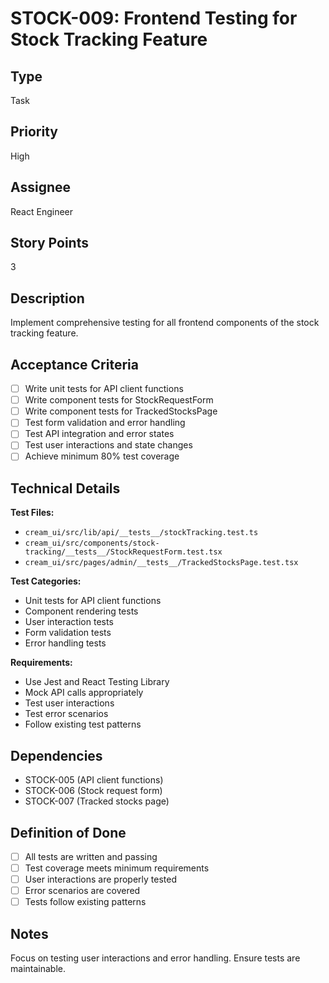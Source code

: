 # STOCK-009: Frontend Testing for Stock Tracking Feature

## Type
Task

## Priority
High

## Assignee
React Engineer

## Story Points
3

## Description
Implement comprehensive testing for all frontend components of the stock tracking feature.

## Acceptance Criteria
- [ ] Write unit tests for API client functions
- [ ] Write component tests for StockRequestForm
- [ ] Write component tests for TrackedStocksPage
- [ ] Test form validation and error handling
- [ ] Test API integration and error states
- [ ] Test user interactions and state changes
- [ ] Achieve minimum 80% test coverage

## Technical Details
**Test Files:**
- `cream_ui/src/lib/api/__tests__/stockTracking.test.ts`
- `cream_ui/src/components/stock-tracking/__tests__/StockRequestForm.test.tsx`
- `cream_ui/src/pages/admin/__tests__/TrackedStocksPage.test.tsx`

**Test Categories:**
- Unit tests for API client functions
- Component rendering tests
- User interaction tests
- Form validation tests
- Error handling tests

**Requirements:**
- Use Jest and React Testing Library
- Mock API calls appropriately
- Test user interactions
- Test error scenarios
- Follow existing test patterns

## Dependencies
- STOCK-005 (API client functions)
- STOCK-006 (Stock request form)
- STOCK-007 (Tracked stocks page)

## Definition of Done
- [ ] All tests are written and passing
- [ ] Test coverage meets minimum requirements
- [ ] User interactions are properly tested
- [ ] Error scenarios are covered
- [ ] Tests follow existing patterns

## Notes
Focus on testing user interactions and error handling. Ensure tests are maintainable.
